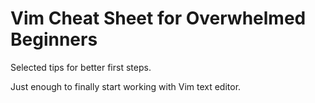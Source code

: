 # Vim Cheat Sheet for Overwhelmed Beginners

Selected tips for better first steps.

Just enough to finally start working with Vim text editor.
